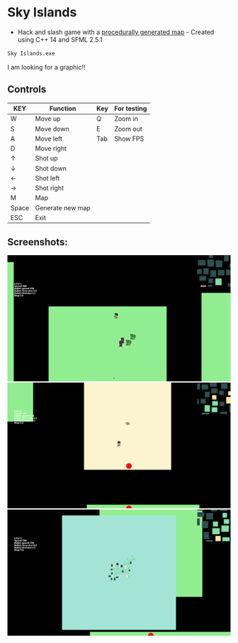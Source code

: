 # Sky Islands

- Hack and slash game with a [procedurally generated map][generator] - Created using C++ 14 and SFML 2.5.1
```sh
Sky Islands.exe
```
I am looking for a graphic!!

## Controls
| KEY | Function | Key | For testing |
| ------ | ------ | ------ | ------ |
| W | Move up | Q | Zoom in |
| S | Move down | E | Zoom out |
| A | Move left | Tab | Show FPS |
| D | Move right |
| ↑ | Shot up |
| ↓ | Shot down |
| ← | Shot left |
| → | Shot right |
| M | Map |
| Space | Generate new map |
| ESC | Exit |

## Screenshots:

![Photo](https://github.com/Clwmm/SkyIslandsGame/blob/main/Sky%20Islands%20Beta%201.1/res/graphics/1.png)
![Photo](https://github.com/Clwmm/SkyIslandsGame/blob/main/Sky%20Islands%20Beta%201.1/res/graphics/2.png)
![Photo](https://github.com/Clwmm/SkyIslandsGame/blob/main/Sky%20Islands%20Beta%201.1/res/graphics/3.png)

[generator]: https://github.com/Clwmm/ProceduralMapGenerator
